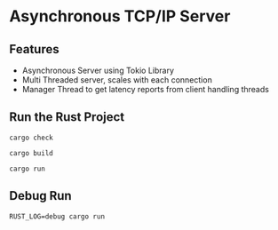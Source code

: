 # Asynchronous TCP/IP Server  

## Features 

- Asynchronous Server using Tokio Library
- Multi Threaded server, scales with each connection
- Manager Thread to get latency reports from client handling threads 

## Run the Rust Project 

```
cargo check
 
cargo build 

cargo run 
```

## Debug Run 

```
RUST_LOG=debug cargo run 
```
